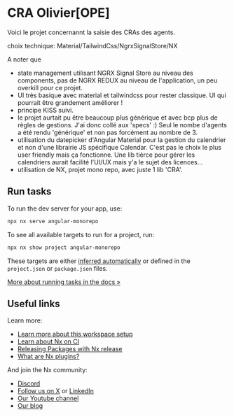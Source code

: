 
# CRA Olivier[OPE]

Voici le projet concernannt la saisie des CRAs des agents.

choix technique: Material/TailwindCss/NgrxSignalStore/NX

A noter que 

- state management utilisant NGRX Signal Store au niveau des components, pas de NGRX REDUX au niveau de l'application, un peu overkill pour ce projet.
- UI très basique avec material et tailwindcss pour rester classique. UI qui pourrait être grandement améliorer !
- principe KISS suivi.
- le projet aurtait pu être beaucoup plus générique et avec bcp plus de règles de gestions. J'ai donc collé aux 'specs' :) Seul le nombe d'agents a été rendu 'générique' et non pas forcément au nombre de 3. 
- utilisation du datepicker d'Angular Material pour la gestion du calendrier et non d'une librairie JS spécifique Calendar. C'est pas le choix le plus user friendly mais ça fonctionne. Une lib tièrce pour gérer les calendriers aurait facilité l'UI/UX mais y'a le sujet des licences... 
- utilisation de NX, projet mono repo, avec juste 1 lib 'CRA'.

## Run tasks

To run the dev server for your app, use:

```sh
npx nx serve angular-monorepo
```

To see all available targets to run for a project, run:

```sh
npx nx show project angular-monorepo
```

These targets are either [inferred automatically](https://nx.dev/concepts/inferred-tasks?utm_source=nx_project&utm_medium=readme&utm_campaign=nx_projects) or defined in the `project.json` or `package.json` files.

[More about running tasks in the docs &raquo;](https://nx.dev/features/run-tasks?utm_source=nx_project&utm_medium=readme&utm_campaign=nx_projects)



## Useful links

Learn more:

- [Learn more about this workspace setup](https://nx.dev/getting-started/tutorials/angular-monorepo-tutorial?utm_source=nx_project&amp;utm_medium=readme&amp;utm_campaign=nx_projects)
- [Learn about Nx on CI](https://nx.dev/ci/intro/ci-with-nx?utm_source=nx_project&utm_medium=readme&utm_campaign=nx_projects)
- [Releasing Packages with Nx release](https://nx.dev/features/manage-releases?utm_source=nx_project&utm_medium=readme&utm_campaign=nx_projects)
- [What are Nx plugins?](https://nx.dev/concepts/nx-plugins?utm_source=nx_project&utm_medium=readme&utm_campaign=nx_projects)

And join the Nx community:
- [Discord](https://go.nx.dev/community)
- [Follow us on X](https://twitter.com/nxdevtools) or [LinkedIn](https://www.linkedin.com/company/nrwl)
- [Our Youtube channel](https://www.youtube.com/@nxdevtools)
- [Our blog](https://nx.dev/blog?utm_source=nx_project&utm_medium=readme&utm_campaign=nx_projects)
